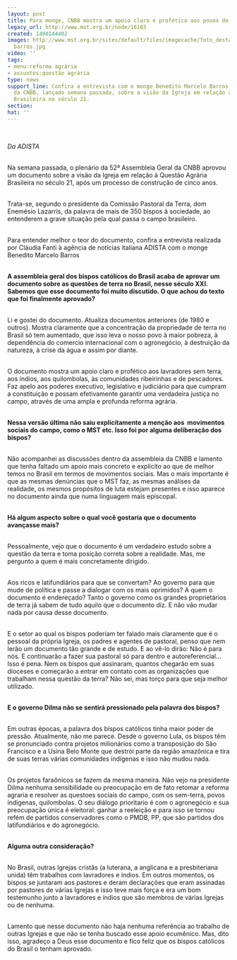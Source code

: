 ```yaml
---
layout: post
title: Para monge, CNBB mostra um apoio claro e profético aos povos do campo
legacy_url: http://www.mst.org.br/node/16103
created: 1400144402
images: http://www.mst.org.br/sites/default/files/imagecache/foto_destaque/marcelo
  barros.jpg
video: ''
tags:
- menu:reforma agrária
- assuntos:questão agrária
type: news
support_line: Confira a entrevista com o monge Benedito Marcelo Barros sobre o documento
  da CNBB, lançado semana passada, sobre a visão da Igreja em relação à Questão Agrária
  Brasileira no século 21.
section: 
hat: ''
---
```

<p><em><br type="_moz"></em></p><p><em>Da ADISTA&nbsp;<br><br type="_moz"></em></p><p>Na semana passada, o plenário da 52ª Assembleia Geral da CNBB aprovou um documento sobre a visão da Igreja em relação à Questão Agrária Brasileira no século 21, após um processo de construção de cinco anos.&nbsp;</p><p><br>Trata-se, segundo o presidente da Comissão Pastoral da Terra, dom Enemésio Lazarris, da palavra de mais de 350 bispos à sociedade, ao entenderem a grave situação pela qual passa o campo brasileiro.</p><p><br>Para entender melhor o teor do documento, confira a entrevista realizada por Cláudia Fanti à agência de notícias italiana ADISTA com o monge Benedito Marcelo Barros</p><p><br><strong>A assembleia geral dos bispos católicos do Brasil acaba de aprovar um documento sobre as questões de terra no Brasil, nesse século XXI. Sabemos que esse documento foi muito discutido. O que achou do texto que foi finalmente aprovado?&nbsp;</strong></p><p><br>Li e gostei do documento. Atualiza documentos anteriores (de 1980 e outros). Mostra claramente que a concentração da propriedade de terra no Brasil só tem aumentado, que isso leva o nosso povo à maior pobreza, à dependência do comercio internacional com o agronegócio, à destruição da natureza, à crise da água e assim por diante.</p><p><br>O documento mostra um apoio claro e profético aos lavradores sem terra, aos índios, aos quilombolas, às comunidades ribeirinhas e de pescadores. Faz apelo aos poderes executivo, legislativo e judiciário para que cumpram a constituição e possam efetivamente garantir uma verdadeira justiça no campo, através de uma ampla e profunda reforma agrária.&nbsp;</p><p><strong><br>Nessa versão última não saiu explicitamente a menção aos &nbsp;movimentos sociais do campo, como o MST etc. Isso foi por alguma deliberação dos bispos?&nbsp;</strong></p><p><br>Não acompanhei as discussões dentro da assembleia da CNBB e lamento que tenha faltado um apoio mais concreto e explícito ao que de melhor temos no Brasil em termos de movimentos sociais. Mas o mais importante é que as mesmas denúncias que o MST faz, as mesmas análises da realidade, os mesmos propósitos de luta estejam presentes e isso aparece no documento ainda que numa linguagem mais episcopal.&nbsp;</p><p><strong><br>Há algum aspecto sobre o qual você gostaria que o documento avançasse mais?&nbsp;</strong></p><p><br>Pessoalmente, vejo que o documento é um verdadeiro estudo sobre a questão da terra e toma posição correta sobre a realidade. Mas, me pergunto a quem é mais concretamente dirigido.</p><p><br>Aos ricos e latifundiários para que se convertam? Ao governo para que mude de política e passe a dialogar com os mais oprimidos? A quem o documento é endereçado? Tanto o governo como os grandes proprietários de terra já sabem de tudo aquilo que o documento diz. E não vão mudar nada por causa desse documento.&nbsp;</p><p><br>E o setor ao qual os bispos poderiam ter falado mais claramente que é o pessoal da própria Igreja, os padres e agentes de pastoral, penso que nem lerão um documento tão grande e de estudo. E ao vê-lo dirão: Não é para nós. E continuarão a fazer sua pastoral só para dentro e autoreferencial... Isso é pena. Nem os bispos que assinaram, quantos chegarão em suas dioceses e começarão a entrar em contato com as organizações que trabalham nessa questão da terra? Não sei, mas torço para que seja melhor utilizado.&nbsp;</p><p><br><strong>E o governo Dilma não se sentirá pressionado pela palavra dos bispos?&nbsp;</strong></p><p><br>Em outras épocas, a palavra dos bispos católicos tinha maior poder de pressão. Atualmente, não me parece. Desde o governo Lula, os bispos têm se pronunciado contra projetos milionários como a transposição do São Francisco e a Usina Belo Monte que destrói parte da região amazônica e tira de suas terras várias comunidades indígenas e isso não mudou nada.</p><p><br>Os projetos faraônicos se fazem da mesma maneira. Não vejo na presidente Dilma nenhuma sensibilidade ou preocupação em de fato retomar a reforma agraria e resolver as questoes sociais do campo, com os sem-terra, povos indigenas, quilombolas. O seu diálogo prioritario é com o agronegócio e sua preocupação única é eleitoral: ganhar a reeleição e para isso se tornou refém de partidos conservadores como o PMDB, PP, que são partidos dos latifundiários e do agronegócio.&nbsp;</p><p><br><strong>Alguma outra consideração?&nbsp;</strong></p><p><br>No Brasil, outras Igrejas cristãs (a luterana, a anglicana e a presbiteriana unida) têm trabalhos com lavradores e índios. Em outros momentos, os bispos se juntaram aos pastores e deram declarações que eram assinadas por pastores de várias Igrejas e isso teve mais força e era um bom testemunho junto a lavradores e índios que são membros de várias Igrejas ou de nenhuma.</p><p><br>Lamento que nesse documento não haja nenhuma referência ao trabalho de outras Igrejas e que não se tenha buscado esse apoio ecumênico. Mas, dito isso, agradeço a Deus esse documento e fico feliz que os bispos católicos do Brasil o tenham aprovado.&nbsp;</p><p>&nbsp;</p><p><br><br>&nbsp;</p>
